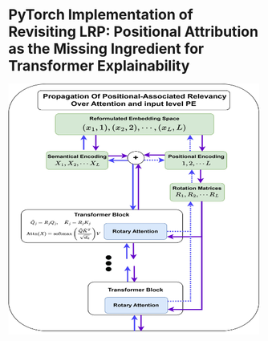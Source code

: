 # PyTorch Implementation of Revisiting LRP: Positional Attribution as the Missing Ingredient for Transformer Explainability

<img src="/PropogationOverATTNPE.jpg" alt="Alt text" width="500" height="500"  align="middle">
